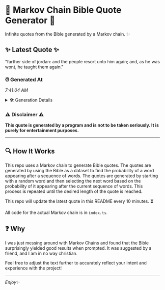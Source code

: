 # 📖 Markov Chain Bible Quote Generator 📖

Infinite quotes from the Bible generated by a Markov chain. ✨

## ✨ Latest Quote ✨
"farther side of jordan: and the people resort unto him again; and, as he was wont, he taught them again."

### ⏰ Generated At
*7:41:04 AM*

<details>
    <summary>🛠️ Generation Details</summary>
    <p>
        <strong>🌱 Seed:</strong> farther<br>
        <strong>🔄 Iterations:</strong> 19<br>
        <strong>📜 Context History:</strong><br>[ farther ]: side<br>[ farther, side ]: of<br>[ farther, side, of ]: jordan:<br>[ farther, side, of, jordan: ]: and<br>[ farther, side, of, jordan:, and ]: the<br>[ farther, side, of, jordan:, and, the ]: people<br>[ side, of, jordan:, and, the, people ]: resort<br>[ of, jordan:, and, the, people, resort ]: unto<br>[ jordan:, and, the, people, resort, unto ]: him<br>[ and, the, people, resort, unto, him ]: again;<br>[ the, people, resort, unto, him, again; ]: and,<br>[ people, resort, unto, him, again;, and, ]: as<br>[ resort, unto, him, again;, and,, as ]: he<br>[ unto, him, again;, and,, as, he ]: was<br>[ him, again;, and,, as, he, was ]: wont,<br>[ again;, and,, as, he, was, wont, ]: he<br>[ and,, as, he, was, wont,, he ]: taught<br>[ as, he, was, wont,, he, taught ]: them<br>[ he, was, wont,, he, taught, them ]: again.<br>
    </p>
</details>

### ⚠️ Disclaimer ⚠️
**This quote is generated by a program and is not to be taken seriously. It is purely for entertainment purposes.**

---

## 🔍 How It Works

This repo uses a Markov chain to generate Bible quotes. The quotes are generated by using the Bible as a dataset to find the probability of a word appearing after a sequence of words. The quotes are generated by starting with a random word and then selecting the next word based on the probability of it appearing after the current sequence of words. This process is repeated until the desired length of the quote is reached.

This repo will update the latest quote in this README every 10 minutes. ⏳

All code for the actual Markov chain is in `index.ts`.

## ❓ Why

I was just messing around with Markov Chains and found that the Bible surprisingly yielded good results when prompted. 
It was suggested by a friend, and I am in no way christian.

Feel free to adjust the text further to accurately reflect your intent and experience with the project!

---

*Enjoy*✨
